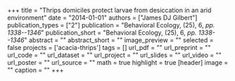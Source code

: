 +++
title = "Thrips domiciles protect larvae from desiccation in an arid environment"
date = "2014-01-01"
authors = ["James DJ Gilbert"]
publication_types = ["2"]
publication = "Behavioral Ecology, (25), 6, _pp. 1338--1346_"
publication_short = "Behavioral Ecology, (25), 6, _pp. 1338--1346_"
abstract = ""
abstract_short = ""
image_preview = ""
selected = false
projects = ['acacia-thrips']
tags = []
url_pdf = ""
url_preprint = ""
url_code = ""
url_dataset = ""
url_project = ""
url_slides = ""
url_video = ""
url_poster = ""
url_source = ""
math = true
highlight = true
[header]
image = ""
caption = ""
+++
